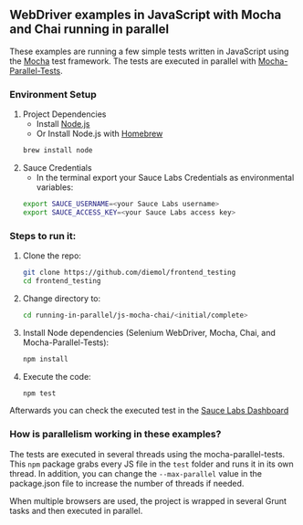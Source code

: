## WebDriver examples in JavaScript with Mocha and Chai running in parallel

These examples are running a few simple tests written in JavaScript using the [Mocha](https://mochajs.org/) test
framework. The tests are executed in parallel with [Mocha-Parallel-Tests](https://www.npmjs.com/package/mocha-parallel-tests).

### Environment Setup

1. Project Dependencies
    * Install [Node.js](https://nodejs.org/en/)
    * Or Install Node.js with [Homebrew](http://brew.sh/)
    ```sh
    brew install node
    ```
2. Sauce Credentials
    * In the terminal export your Sauce Labs Credentials as environmental variables:
    ```sh
    export SAUCE_USERNAME=<your Sauce Labs username>
    export SAUCE_ACCESS_KEY=<your Sauce Labs access key>
    ```

### Steps to run it:

1. Clone the repo:

    ```sh
    git clone https://github.com/diemol/frontend_testing
    cd frontend_testing
    ```
1. Change directory to:

    ```sh
    cd running-in-parallel/js-mocha-chai/<initial/complete>
    ```
1. Install Node dependencies (Selenium WebDriver, Mocha, Chai, and Mocha-Parallel-Tests):

    ```sh
    npm install
    ```
1. Execute the code:

	```sh
	npm test
	```

Afterwards you can check the executed test in the [Sauce Labs Dashboard](https://saucelabs.com/beta/dashboard/)

### How is parallelism working in these examples?


The tests are executed in several threads using the mocha-parallel-tests. This `npm` package grabs every JS file in
the `test` folder and runs it in its own thread. In addition, you can change the `--max-parallel` value in the
package.json file to increase the number of threads if needed.

When multiple browsers are used, the project is wrapped in several Grunt tasks and then executed in parallel.


